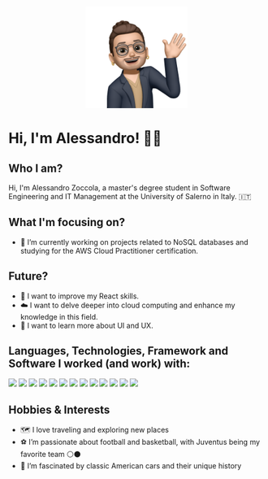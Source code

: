 <p align="center">
     <img width="200" src="https://github.com/alessaless/alessaless/blob/main/memoji.png?raw=true">
</p>

# Hi, I'm Alessandro! 👋🏼

## Who I am?
Hi, I'm Alessandro Zoccola, a master's degree student in Software Engineering and IT Management at the University of Salerno in Italy. 🇮🇹


## What I'm focusing on?
- 🔭 I’m currently working on projects related to NoSQL databases and studying for the AWS Cloud Practitioner certification.

## Future?
- 🌱 I want to improve my React skills.
- ☁️ I want to delve deeper into cloud computing and enhance my knowledge in this field.
- 🎨 I want to learn more about UI and UX.

## Languages, Technologies, Framework and Software I worked (and work) with:
<p float="left">
<img src="https://upload.wikimedia.org/wikipedia/commons/thumb/6/61/HTML5_logo_and_wordmark.svg/1024px-HTML5_logo_and_wordmark.svg.png" height="35">
<img src="https://upload.wikimedia.org/wikipedia/commons/thumb/d/d5/CSS3_logo_and_wordmark.svg/1200px-CSS3_logo_and_wordmark.svg.png" height="35">
<img src="https://upload.wikimedia.org/wikipedia/commons/thumb/d/d4/Javascript-shield.svg/726px-Javascript-shield.svg.png" height="35">
<img src="https://www.geekandjob.com/uploads/wiki/9c5c5609505f745111ebfd93454e437a.png" height="30">
<img src="https://upload.wikimedia.org/wikipedia/commons/thumb/a/a7/React-icon.svg/1200px-React-icon.svg.png" height="30">
<img src="https://upload.wikimedia.org/wikipedia/commons/thumb/b/b2/Bootstrap_logo.svg/1200px-Bootstrap_logo.svg.png" height="30">

<img src="https://upload.wikimedia.org/wikipedia/commons/thumb/1/18/C_Programming_Language.svg/1200px-C_Programming_Language.svg.png" height="30">

<img src="https://www.geekandjob.com/uploads/wiki/f03eab0e2926595f84d8e8903a2c08adcd62320e.png" height="30">
<img src="https://img.icons8.com/color/480/spring-logo.png" height="30">
<img src="https://upload.wikimedia.org/wikipedia/commons/thumb/2/27/PHP-logo.svg/260px-PHP-logo.svg.png" height="30">
<img src="https://blog.waltersanti.info/wp-content/uploads/2015/08/1280px-MySQL.svg_.png" height="30">
<img src="https://2.bp.blogspot.com/-tzm1twY_ENM/XlCRuI0ZkRI/AAAAAAAAOso/BmNOUANXWxwc5vwslNw3WpjrDlgs9PuwQCLcBGAsYHQ/s1600/pasted%2Bimage%2B0.png" height="30">
<img src="https://upload.wikimedia.org/wikipedia/commons/3/33/Figma-logo.svg" height="30">

</p>

## Hobbies & Interests
- 🗺️ I love traveling and exploring new places
- ⚽️ I’m passionate about football and basketball, with Juventus being my favorite team ⚪️⚫️
- 🛞 I’m fascinated by classic American cars and their unique history
